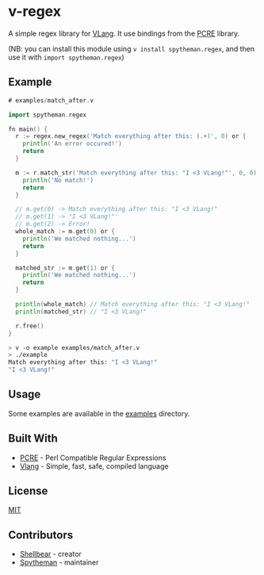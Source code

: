 # v-regex

A simple regex library for [VLang](https://github.com/vlang/v).
It use bindings from the [PCRE](https://www.pcre.org/) library.

(NB: you can install this module using `v install spytheman.regex`, and then use it with `import spytheman.regex`)

## Example

```go
# examples/match_after.v

import spytheman.regex

fn main() {
  r := regex.new_regex('Match everything after this: (.+)', 0) or {
    println('An error occured!')
    return
  }

  m := r.match_str('Match everything after this: "I <3 VLang!"', 0, 0) or {
    println('No match!')
    return
  }

  // m.get(0) -> Match everything after this: "I <3 VLang!"
  // m.get(1) -> "I <3 VLang!"'
  // m.get(2) -> Error!
  whole_match := m.get(0) or {
    println('We matched nothing...')
    return
  }

  matched_str := m.get(1) or {
    println('We matched nothing...')
    return
  }

  println(whole_match) // Match everything after this: "I <3 VLang!"
  println(matched_str) // "I <3 VLang!"

  r.free()
}
```

```bash
> v -o example examples/match_after.v
> ./example
Match everything after this: "I <3 VLang!"
"I <3 VLang!"
```

## Usage

Some examples are available in the [examples](examples/) directory.

## Built With

* [PCRE](https://www.pcre.org/) - Perl Compatible Regular Expressions
* [Vlang](https://github.com/vlang/v) - Simple, fast, safe, compiled language

## License

[MIT](LICENSE)

## Contributors

* [Shellbear](https://github.com/shellbear) - creator
* [Spytheman](https://github.com/spytheman) - maintainer
